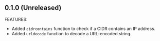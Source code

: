 ## 0.1.0 (Unreleased)

FEATURES:
- Added `cidrcontains` function to check if a CIDR contains an IP address.
- Added `urldecode` function to decode a URL-encoded string.